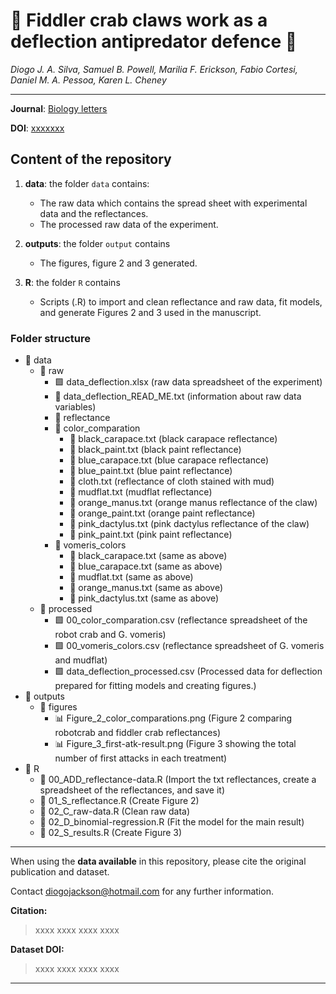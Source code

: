 # 🦀 Fiddler crab claws work as a deflection antipredator defence 🦀

_Diogo J. A. Silva, Samuel B. Powell, Marilia F. Erickson, Fabio Cortesi, Daniel M. A. Pessoa, Karen L. Cheney_
    
***

**Journal**: [Biology letters](https://royalsocietypublishing.org/journal/rsbl)

**DOI**: [xxxxxxx](xxxx)

## Content of the repository

1. __data__: the folder `data` contains:  
    * The raw data which contains the spread sheet with experimental data and the reflectances.
    * The processed raw data of the experiment.

2. __outputs__: the folder `output` contains  
    * The figures, figure 2 and 3 generated.

3. __R__: the folder `R` contains  
    * Scripts (.R) to import and clean reflectance and raw data, fit models, and generate Figures 2 and 3 used in the manuscript.

### Folder structure

-   📁 data
    -   📁 raw
        -   🟩 data_deflection.xlsx (raw data spreadsheet of the experiment)
        -   📄 data_deflection_READ_ME.txt (information about raw data variables)
        -   📁 reflectance
           -   📁 color_comparation
               -   📄 black_carapace.txt (black carapace reflectance)
               -   📄 black_paint.txt (black paint reflectance)
               -   📄 blue_carapace.txt (blue carapace reflectance)
               -   📄 blue_paint.txt (blue paint reflectance)
               -   📄 cloth.txt (reflectance of cloth stained with mud)
               -   📄 mudflat.txt (mudflat reflectance)
               -   📄 orange_manus.txt (orange manus reflectance of the claw)
               -   📄 orange_paint.txt (orange paint reflectance)
               -   📄 pink_dactylus.txt (pink dactylus reflectance of the claw)
               -   📄 pink_paint.txt (pink paint reflectance)
           -   📁 vomeris_colors
               -   📄 black_carapace.txt (same as above)
               -   📄 blue_carapace.txt (same as above)
               -   📄 mudflat.txt (same as above)
               -   📄 orange_manus.txt (same as above)
               -   📄 pink_dactylus.txt (same as above)
    -   📁 processed
         - 🟩 00_color_comparation.csv (reflectance spreadsheet of the robot crab and G. vomeris)
         - 🟩 00_vomeris_colors.csv (reflectance spreadsheet of G. vomeris and mudflat)
         - 🟩 data_deflection_processed.csv (Processed data for deflection prepared for fitting models and creating figures.)
-   📁 outputs
    -    📁 figures
          -    📊 Figure_2_color_comparations.png (Figure 2 comparing robotcrab and fiddler crab reflectances)
          -    📊 Figure_3_first-atk-result.png (Figure 3 showing the total number of first attacks in each treatment)
-   📁 R
    -    🔵 00_ADD_reflectance-data.R (Import the txt reflectances, create a spreadsheet of the reflectances, and save it)
    -    🔵 01_S_reflectance.R (Create Figure 2)
    -    🔵 02_C_raw-data.R (Clean raw data)
    -    🔵 02_D_binomial-regression.R (Fit the model for the main result)
    -    🔵 02_S_results.R (Create Figure 3)

***
When using the __data available__ in this repository, please cite the original publication and dataset.

Contact diogojackson@hotmail.com for any further information.  

**Citation:**

> xxxx xxxx xxxx xxxx

**Dataset DOI:**

> xxxx xxxx xxxx xxxx
***
